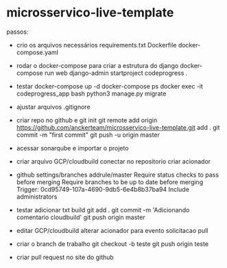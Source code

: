 # microsservico-live-template

 passos:

- crio os arquivos necessários
    requirements.txt
    Dockerfile
    docker-compose.yaml

- rodar o docker-compose para criar a estrutura do django
    docker-compose run web django-admin startproject codeprogress .

- testar
    docker-compose up -d
    docker-compose ps
    docker exec -it codeprogress_app bash
        python3 manage.py migrate

- ajustar arquivos
    .gitignore

- criar repo no github e 
    git init
    git remote add origin https://github.com/anckerteam/microsservico-live-template.git add .
    git commit -m "first commit"
    git push -u origin master

- acessar sonarqube e importar o projeto

- criar arquivo GCP/cloudbuild
    conectar no repositorio
    criar acionador

- github
    settings/branches
    addrule/master
    Require status checks to pass before merging
    Require branches to be up to date before merging
    Trigger: 0cd95749-107a-4690-9db5-6e4b8b37ba94
    Include administrators

- testar
    adicionar txt build
    git add .
    git commit -m 'Adicionando comentario cloudbuild'
    git push origin master

- editar GCP/cloudbuild
    alterar acionador para evento solicitacao pull

- criar o branch de trabalho
    git checkout -b teste
    git push origin teste

- criar pull request
    no site do github






